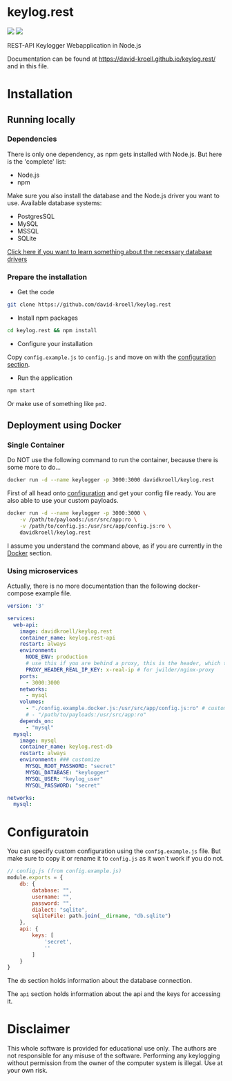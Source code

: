 # keylog.rest
[![](https://images.microbadger.com/badges/version/davidkroell/keylog.rest.svg)](https://microbadger.com/images/davidkroell/keylog.rest "Get your own version badge on microbadger.com") [![](https://images.microbadger.com/badges/image/davidkroell/keylog.rest.svg)](https://microbadger.com/images/davidkroell/keylog.rest "Get your own image badge on microbadger.com")

REST-API Keylogger Webapplication in Node.js

Documentation can be found at <https://david-kroell.github.io/keylog.rest/> and in this file.

# Installation
## Running locally
### Dependencies
There is only one dependency, as npm gets installed with Node.js. But here is the 'complete' list:
* Node.js
* npm

Make sure you also install the database and the Node.js driver you want to use.
Available database systems:
* PostgresSQL
* MySQL
* MSSQL
* SQLite

[Click here if you want to learn something about the necessary database drivers](http://docs.sequelizejs.com/manual/installation/getting-started.html#installation)

### Prepare the installation

* Get the code
```bash
git clone https://github.com/david-kroell/keylog.rest
```
* Install npm packages
```bash
cd keylog.rest && npm install
```
* Configure your installation

Copy ```config.example.js``` to ```config.js``` and move on with the [configuration section](#configuration).

* Run the application
```bash
npm start
```
Or make use of something like ```pm2```.

## Deployment using Docker
### Single Container
Do NOT use the following command to run the container, because there is some more to do...

```bash
docker run -d --name keylogger -p 3000:3000 davidkroell/keylog.rest
```

First of all head onto [configuration](#configuration) and get your config file ready. 
You are also able to use your custom payloads.

```bash
docker run -d --name keylogger -p 3000:3000 \
    -v /path/to/payloads:/usr/src/app:ro \
    -v /path/to/config.js:/usr/src/app/config.js:ro \
    davidkroell/keylog.rest
```
I assume you understand the command above, as if you are currently in the [Docker](https://www.docker.com/) section.

### Using microservices
Actually, there is no more documentation than the following docker-compose example file.

```yaml
version: '3'

services:
  web-api:
    image: davidkroell/keylog.rest
    container_name: keylog.rest-api
    restart: always
    environment:
      NODE_ENV: production
      # use this if you are behind a proxy, this is the header, which the proxy sets
      PROXY_HEADER_REAL_IP_KEY: x-real-ip # for jwilder/nginx-proxy
    ports:
      - 3000:3000
    networks:
      - mysql
    volumes:
      - "./config.example.docker.js:/usr/src/app/config.js:ro" # customize
      # - "/path/to/payloads:/usr/src/app:ro"
    depends_on:
      - "mysql"
  mysql:
    image: mysql
    container_name: keylog.rest-db
    restart: always
    environment: ### customize
      MYSQL_ROOT_PASSWORD: "secret"
      MYSQL_DATABASE: "keylogger"
      MYSQL_USER: "keylog_user"
      MYSQL_PASSWORD: "secret"

networks:
  mysql:
```

# Configuratoin
You can specify custom configuration using the ```config.example.js``` file. But make sure to copy it or rename it to ```config.js``` as it won´t work if you do not.

```js
// config.js (from config.example.js)
module.exports = {
    db: {
        database: "",
        username: "",
        password: "",
        dialect: "sqlite",
        sqliteFile: path.join(__dirname, "db.sqlite")
    },
    api: {
        keys: [
            'secret',
            ''
        ]
    }
}
```

The ```db``` section holds information about the database connection.

The ```api``` section holds information about the api and the keys for accessing it.

# Disclaimer
This whole software is provided for educational use only. The authors are not responsible for any misuse of the software. Performing any keylogging without permission from the owner of the computer system is illegal. Use at your own risk.
